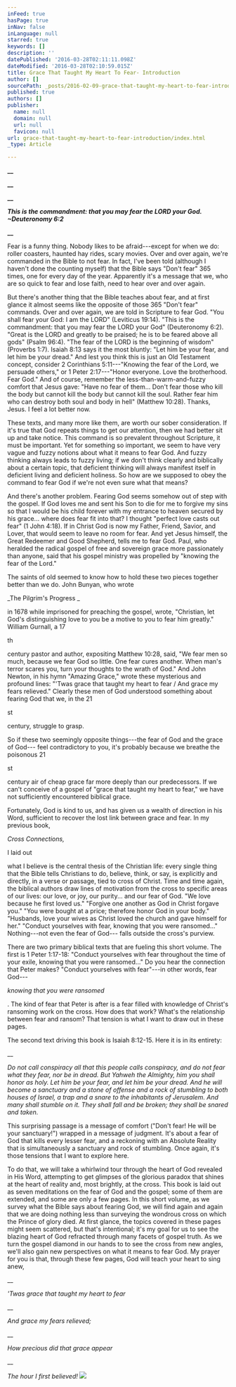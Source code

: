 ```yaml
---
inFeed: true
hasPage: true
inNav: false
inLanguage: null
starred: true
keywords: []
description: ''
datePublished: '2016-03-28T02:11:11.098Z'
dateModified: '2016-03-28T02:10:59.015Z'
title: Grace That Taught My Heart To Fear- Introduction
author: []
sourcePath: _posts/2016-02-09-grace-that-taught-my-heart-to-fear-introduction.md
published: true
authors: []
publisher:
  name: null
  domain: null
  url: null
  favicon: null
url: grace-that-taught-my-heart-to-fear-introduction/index.html
_type: Article

---
```

**__**

**__**

**__**

**_This is the
commandment: that you may fear the LORD your God. ~Deuteronomy 6:2_**

**__**

Fear is a
funny thing. Nobody likes to be afraid---except for when we do: roller coasters,
haunted hay rides, scary movies. Over and over again, we're commanded in the
Bible to not fear. In fact, I've been told (although I haven't done the
counting myself) that the Bible says "Don't fear" 365 times, one for every day
of the year. Apparently it's a message that we, who are so quick to fear and
lose faith, need to hear over and over again.

But
there's another thing that the Bible teaches about fear, and at first glance it
almost seems like the opposite of those 365 "Don't fear" commands. Over and
over again, we are told in Scripture to fear God. "You shall fear your God: I
am the LORD" (Leviticus 19:14). "This is the commandment: that you may fear the
LORD your God" (Deuteronomy 6:2). "Great is the LORD and greatly to be praised;
he is to be feared above all gods" (Psalm 96:4). "The fear of the LORD is the
beginning of wisdom" (Proverbs 1:7). Isaiah 8:13 says it the most bluntly: "Let
him be your fear, and let him be your dread." And lest you think this is just
an Old Testament concept, consider 2 Corinthians 5:11---"Knowing the fear of the
Lord, we persuade others," or 1 Peter 2:17---"Honor everyone. Love the
brotherhood. Fear God." And of course, remember the less-than-warm-and-fuzzy comfort
that Jesus gave: "Have no fear of them... Don't fear those who kill the body but
cannot kill the body but cannot kill the soul. Rather fear him who can destroy
both soul and body in hell" (Matthew 10:28). Thanks, Jesus. I feel a lot better
now.

These
texts, and many more like them, are worth our sober consideration. If it's true
that God repeats things to get our attention, then we had better sit up and
take notice. This command is so prevalent throughout Scripture, it must be
important. Yet for something so important, we seem to have very vague and fuzzy
notions about what it means to fear God. And fuzzy thinking always leads to
fuzzy living; if we don't think clearly and biblically about a certain topic,
that deficient thinking will always manifest itself in deficient living and
deficient holiness. So how are we supposed to obey the command to fear God if
we're not even sure what that means? 

And
there's another problem. Fearing God seems somehow out of step with the gospel.
If God loves me and sent his Son to die for me to forgive my sins so that I
would be his child forever with my entrance to heaven secured by his grace...
where does fear fit into that? I thought "perfect love casts out fear" (1 John 4:18).
If in Christ God is now my Father, Friend, Savior, and Lover, that would seem
to leave no room for fear. And yet Jesus himself, the Great Redeemer and Good
Shepherd, tells me to fear God. Paul, who heralded the radical gospel of free
and sovereign grace more passionately than anyone, said that his gospel ministry
was propelled by "knowing the fear of the Lord."

The
saints of old seemed to know how to hold these two pieces together better than
we do. John Bunyan, who wrote 

_The
Pilgrim's Progress _

in 1678 while imprisoned for preaching the gospel,
wrote, "Christian, let God's distinguishing love to you be a motive to you to
fear him greatly." William Gurnall, a 17

th

century pastor and
author, expositing Matthew 10:28, said, "We fear men so much, because we fear
God so little. One fear cures another. When man's terror scares you, turn your
thoughts to the wrath of God." And John Newton, in his hymn "Amazing Grace,"
wrote these mysterious and profound lines: "'Twas grace that taught my heart to
fear / And grace my fears relieved." Clearly these men of God understood
something about fearing God that we, in the 21

st

century, struggle
to grasp.

So if these
two seemingly opposite things---the fear of God and the grace of God--- feel
contradictory to you, it's probably because we breathe the poisonous 21

st

century air of cheap grace far more deeply than our predecessors. If we can't
conceive of a gospel of "grace that taught my heart to fear," we have not
sufficiently encountered biblical grace.

Fortunately,
God is kind to us, and has given us a wealth of direction in his Word,
sufficient to recover the lost link between grace and fear. In my previous
book, 

_Cross Connections,_

I laid
out

what I believe is the central thesis
of the Christian life: every single thing that the Bible tells Christians to
do, believe, think, or say, is explicitly and directly, in a verse or passage,
tied to cross of Christ. Time and time again, the biblical authors draw lines
of motivation from the cross to specific areas of our lives: our love, or joy,
our purity... and our fear of God. "We love because he first loved us." "Forgive
one another as God in Christ forgave you." "You were bought at a price;
therefore honor God in your body." "Husbands, love your wives as Christ loved
the church and gave himself for her." "Conduct yourselves with fear, knowing
that you were ransomed..." Nothing---not even the fear of God--- falls outside the
cross's purview.

There are
two primary biblical texts that are fueling this short volume. The first is 1
Peter 1:17-18: "Conduct yourselves with fear throughout the time of your exile,
knowing that you were ransomed..." Do you hear the connection that Peter makes?
"Conduct yourselves with fear"---in other words, fear God---

_knowing that you were ransomed_

. The kind of fear that Peter is
after is a fear filled with knowledge of Christ's ransoming work on the cross. How
does that work? What's the relationship between fear and ransom? That tension
is what I want to draw out in these pages.

The second
text driving this book is Isaiah 8:12-15\. Here it is in its entirety:

__

_Do not call
conspiracy all that this people calls conspiracy, and do not fear what they
fear, nor be in dread. But Yahweh the Almighty, him you shall honor as holy.
Let him be your fear, and let him be your dread. And he will become a sanctuary
and a stone of offense and a rock of stumbling to both houses of Israel, a trap
and a snare to the inhabitants of Jerusalem. And many shall stumble on it. They
shall fall and be broken; they shall be snared and taken._

This surprising
passage is a message of comfort ("Don't fear! He will be your sanctuary!")
wrapped in a message of judgment. It's about a fear of God that kills every
lesser fear, and a reckoning with an Absolute Reality that is simultaneously a
sanctuary and rock of stumbling. Once again, it's those tensions that I want to
explore here. 

To do
that, we will take a whirlwind tour through the heart of God revealed in His
Word, attempting to get glimpses of the glorious paradox that shines at the
heart of reality and, most brightly, at the cross. This book is laid out as
seven meditations on the fear of God and the gospel; some of them are extended,
and some are only a few pages. In this short volume, as we survey what the
Bible says about fearing God, we will find again and again that we are doing
nothing less than surveying the wondrous cross on which the Prince of glory
died. At first glance, the topics covered in these pages might seem scattered,
but that's intentional; it's my goal for us to see the blazing heart of God
refracted through many facets of gospel truth. As we turn the gospel diamond in
our hands to to see the cross from new angles, we'll also gain new perspectives
on what it means to fear God. My prayer for you is that, through these few
pages, God will teach your heart to sing anew,

__

_'Twas grace that
taught my heart to fear_

__

_And grace my fears
relieved;_

__

_How precious did
that grace appear_

__

_The hour I first
believed!_
![](https://the-grid-user-content.s3-us-west-2.amazonaws.com/15628826-2784-4b21-bd22-18014c32f34f.jpg)